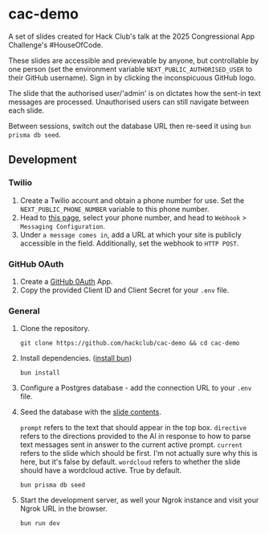# cac-demo

A set of slides created for Hack Club's talk at the 2025 Congressional App Challenge's #HouseOfCode.

These slides are accessible and previewable by anyone, but controllable by one person (set the environment variable `NEXT_PUBLIC_AUTHORISED_USER` to their GitHub username). Sign in by clicking the inconspicuous GitHub logo.

The slide that the authorised user/'admin' is on dictates how the sent-in text messages are processed. Unauthorised users can still navigate between each slide. 

Between sessions, switch out the database URL then re-seed it using `bun prisma db seed`.

## Development
### Twilio
1. Create a Twilio account and obtain a phone number for use. Set the `NEXT_PUBLIC_PHONE_NUMBER` variable to this phone number.
2. Head to [this page](https://console.twilio.com/us1/develop/phone-numbers/manage/incoming), select your phone number, and head to `Webhook` > `Messaging Configuration`. 
3. Under `a message comes in`, add a URL at which your site is publicly accessible in the field. Additionally, set the webhook to `HTTP POST`.

### GitHub OAuth
1. Create a [GitHub 0Auth](https://docs.github.com/en/apps/oauth-apps/building-oauth-apps/creating-an-oauth-app) App.
2. Copy the provided Client ID and Client Secret for your `.env` file.

### General
1. Clone the repository.
    ```
    git clone https://github.com/hackclub/cac-demo && cd cac-demo
    ```

2. Install dependencies. ([install bun](https://bun.sh/docs/installation))
    ```
    bun install 
    ```

3. Configure a Postgres database - add the connection URL to your `.env` file.


4. Seed the database with the [slide contents](/prisma/seed.ts). 

   `prompt` refers to the text that should appear in the top box.
   `directive` refers to the directions provided to the AI in response to how to parse text messages sent in answer to the current active prompt.
   `current` refers to the slide which should be first. I'm not actually sure why this is here, but it's false by default.
   `wordcloud` refers to whether the slide should have a wordcloud active. True by default.

   ```
   bun prisma db seed
   ```

5. Start the development server, as well your Ngrok instance and visit your Ngrok URL in the browser.
   ```
   bun run dev
   ```